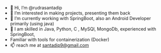 - 👋 Hi, I’m @rudrasantadip
- 👀 I’m interested in making projects, presenting them back 
- 🌱 I’m currently working with SpringBoot, also an Android Developer primarily (using java)
- 💞️ I am skilled in Java, Python, C ,  MySQl, MongoDb, experienced with SpringBoot,
- Familiar with tools for containerization (Docker) 
- 📫 reach me at santadip9@gmail.com

<!---
rudrasantadip/rudrasantadip is a ✨ special ✨ repository because its `README.md` (this file) appears on your GitHub profile.
You can click the Preview link to take a look at your changes.
--->
